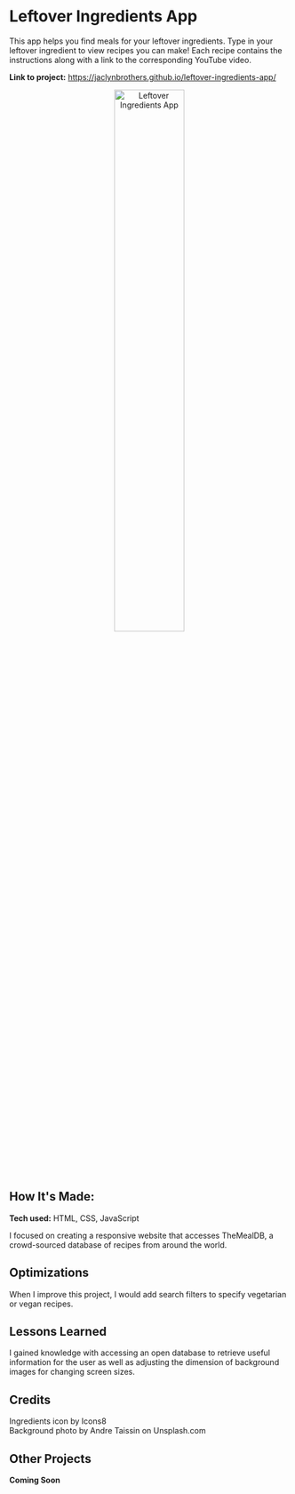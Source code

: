 # Leftover Ingredients App
This app helps you find meals for your leftover ingredients. Type in your leftover ingredient to view recipes you can make!
Each recipe contains the instructions along with a link to the corresponding YouTube video.

**Link to project:** https://jaclynbrothers.github.io/leftover-ingredients-app/

<p align="center">
  <img src="https://media.giphy.com/media/i4gQPdSIkW3Yntg32O/giphy.gif" alt="Leftover Ingredients App" width="50%">
</p>

## How It's Made:

**Tech used:** HTML, CSS, JavaScript

I focused on creating a responsive website that accesses TheMealDB, a crowd-sourced database of recipes from around the world.

## Optimizations

When I improve this project, I would add search filters to specify vegetarian or vegan recipes. 

## Lessons Learned

I gained knowledge with accessing an open database to retrieve useful information for the user as well as adjusting the dimension of background images for changing screen sizes. 

## Credits

Ingredients icon by Icons8 <br>
Background photo by Andre Taissin on Unsplash.com

## Other Projects

**Coming Soon**

